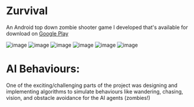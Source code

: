 # Zurvival
An Android top down zombie shooter game I developed that's available for download on [Google Play](https://play.google.com/store/apps/details?id=com.mygdx.Zurvival)

![image](https://user-images.githubusercontent.com/49040303/122688094-32cf5b00-d1e8-11eb-8932-55268710aa49.png)
![image](https://user-images.githubusercontent.com/49040303/122688102-4b3f7580-d1e8-11eb-8e6b-f188bbb46427.png)
![image](https://user-images.githubusercontent.com/49040303/122688120-6e6a2500-d1e8-11eb-9b0c-c9d8255a8004.png)
![image](https://user-images.githubusercontent.com/49040303/122688122-74600600-d1e8-11eb-93d8-df33618f30f3.png)
![image](https://user-images.githubusercontent.com/49040303/122688139-893c9980-d1e8-11eb-8732-456186b6e7a9.png)
![image](https://user-images.githubusercontent.com/49040303/122688141-8cd02080-d1e8-11eb-9a89-7f6b7f787bcb.png)

# AI Behaviours:
One of the exciting/challenging parts of the project was designing and implementing algorithms to simulate behaviours like wandering, chasing, vision, and obstacle avoidance for the AI agents (zombies!)
